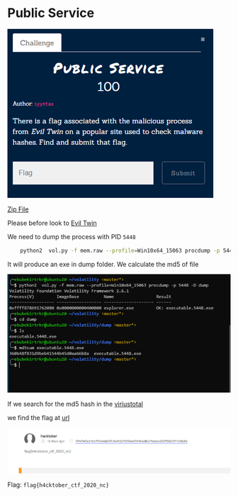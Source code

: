 # Public Service
![](../../../assets/forensics/public-service_1.png)

[Zip File](https://drive.google.com/file/d/1porBmluAvOp9qaK-lRJf4NqYysfd9gxw/view?usp=sharing) 

Please before look to [Evil Twin](Forensics/Evil%20Twin/index.md)

We need to dump the process with PID `5448`
```bash
	python2  vol.py -f mem.raw --profile=Win10x64_15063 procdump -p 5448 -D dump
```
It will produce an exe in dump folder. We calculate the md5 of file

![](../../../assets/forensics/public-service_2.png)

If we search for the md5 hash in  the [viriustotal](virustotal.com)

we find the flag at [url](https://www.virustotal.com/gui/file/096740ce1bc9fa14ab07c16efd21fd946b7e966dbc1fe66ce02f5860911c865e/community)

![](../../../assets/forensics/public-service_3.png)

Flag: `flag{h4cktober_ctf_2020_nc}` 
